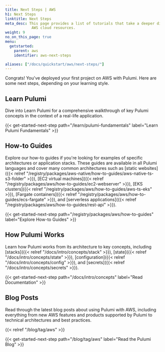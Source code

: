 ```yaml
---
title: Next Steps | AWS
h1: Next Steps
linktitle: Next Steps
meta_desc: This page provides a list of tutorials that take a deeper dive into
            AWS cloud resources.
weight: 9
no_on_this_page: true
menu:
  getstarted:
    parent: aws
    identifier: aws-next-steps

aliases: ["/docs/quickstart/aws/next-steps/"]
---
```


Congrats! You've deployed your first project on AWS with Pulumi. Here are some next steps, depending on your learning style.

## Learn Pulumi

Dive into Learn Pulumi for a comprehensive walkthrough of key Pulumi concepts in the context of a real-life application.

{{< get-started-next-step path="/learn/pulumi-fundamentals" label="Learn Pulumi Fundamentals" >}}

## How-to Guides

Explore our how-to guides if you're looking for examples of specific architectures or application stacks. These guides are available in all Pulumi languages and cover many common architectures such as [static websites]({{< relref "/registry/packages/aws-native/how-to-guides/aws-native-ts-s3-folder" >}}), [EC2 virtual machines]({{< relref "/registry/packages/aws/how-to-guides/ec2-webserver" >}}), [EKS clusters]({{< relref "/registry/packages/aws/how-to-guides/aws-ts-eks" >}}), [Fargate containers]({{< relref "/registry/packages/aws/how-to-guides/ecs-fargate" >}}), and [serverless applications]({{< relref "/registry/packages/aws/how-to-guides/rest-api" >}}).

{{< get-started-next-step path="/registry/packages/aws/how-to-guides" label="Explore How-to Guides" >}}

## How Pulumi Works

Learn how Pulumi works from its architecture to key concepts, including [stacks]({{< relref "/docs/intro/concepts/stack" >}}), [state]({{< relref "/docs/intro/concepts/state" >}}), [configuration]({{< relref "/docs/intro/concepts/config" >}}), and [secrets]({{< relref "/docs/intro/concepts/secrets" >}}).

{{< get-started-next-step path="/docs/intro/concepts" label="Read Documentation" >}}

## Blog Posts

Read through the latest blog posts about using Pulumi with AWS, including everything from new AWS features and products supported by Pulumi to technical architectures and best practices.

{{< relref "/blog/tag/aws" >}}

{{< get-started-next-step path="/blog/tag/aws" label="Read the Pulumi Blog" >}}
